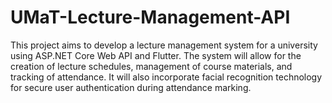 # UMaT-Lecture-Management-API
This project aims to develop a lecture management system for a university using ASP.NET Core Web API and Flutter. The system will allow for the creation of lecture schedules, management of course materials, and tracking of attendance. It will also incorporate facial recognition technology for secure user authentication during attendance marking.
